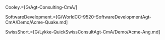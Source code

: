 Cooley.=[G/Agt-Consulting-CmA/]

SoftwareDevelopment.=[G/WorldCC-9520-SoftwareDevelopmentAgt-CmA/Demo/Acme-Quake.md]

SwissShort.=[G/Lykke-QuickSwissConsultAgt-CmA/Demo/Acme-Ang.md]